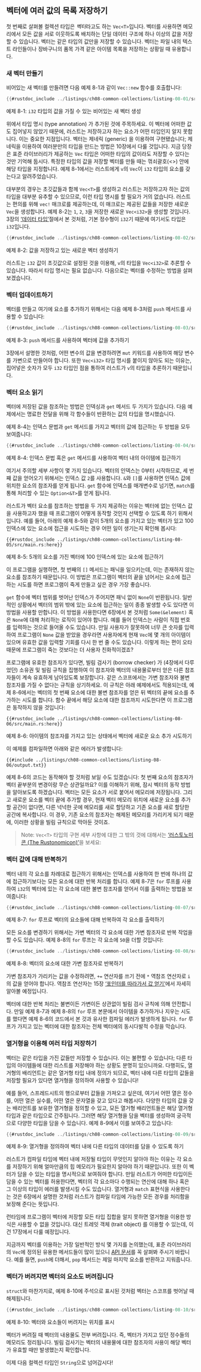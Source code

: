 ## 벡터에 여러 값의 목록 저장하기

첫 번째로 살펴볼 컬렉션 타입은 *벡터*라고도 하는 `Vec<T>`입니다. 벡터를
사용하면 메모리에서 모든 값을 서로 이웃하도록 배치하는 단일 데이터 구조에 하나
이상의 값을 저장할 수 있습니다. 벡터는 같은 타입의 값만을 저장할 수 있습니다.
벡터는 파일 내의 텍스트 라인들이나 장바구니의 품목 가격 같은 아이템 목록을
저장하는 상황일 때 유용합니다.

### 새 벡터 만들기

비어있는 새 벡터를 만들려면 다음 예제 8-1과 같이 `Vec::new` 함수를
호출합니다:

```rust
{{#rustdoc_include ../listings/ch08-common-collections/listing-08-01/src/main.rs:here}}
```

<span class="caption">예제 8-1: `i32` 타입의 값을 가질 수 있는 비어있는 새 벡터
생성</span>

위에서 타입 명시 (type annotation) 가 추가된 것에 주목하세요. 이 벡터에 어떠한
값도 집어넣지 않았기 때문에, 러스트는 저장하고자 하는 요소가 어떤 타입인지
알지 못합니다. 이는 중요한 지점입니다. 벡터는 제네릭 (generic) 을 이용하여 구현됐습니다;
제네릭을 이용하여 여러분만의 타입을 만드는 방법은 10장에서 다룰 것입니다.
지금 당장은 표준 라이브러리가 제공하는 `Vec` 타입은 어떠한 타입의 값이라도 저장할
수 있다는 것만 기억해 둡시다. 특정한 타입의 값을 저장할 벡터를 만들 때는
꺾쇠괄호(<>) 안에 해당 타입을 지정합니다. 예제 8-1에서는 러스트에게
`v`의 `Vec`이 `i32` 타입의 요소를 갖는다고 알려주었습니다.

대부분의 경우는 초깃값들과 함께 `Vec<T>`를 생성하고 러스트는 저장하고자
하는 값의 타입을 대부분 유추할 수 있으므로, 이런 타입 명시를 할 필요가 거의
없습니다. 러스트는 편의를 위해 `vec!` 매크로를 제공하는데, 이 매크로는
제공된 값들을 저장한 새로운 `Vec`을 생성합니다. 예제 8-2는 `1`, `2`,
`3`을 저장한 새로운 `Vec<i32>`을 생성할 것입니다.
3장의 [‘데이터 타입’][data-types]<!-- ignore -->절에서 본 것처럼,
기본 정수형이 `i32`기 때문에 여기서도 타입은 `i32`입니다.

```rust
{{#rustdoc_include ../listings/ch08-common-collections/listing-08-02/src/main.rs:here}}
```

<span class="caption">예제 8-2: 값을 저장하고 있는 새로운 벡터
생성하기</span>

러스트는 `i32` 값이 초깃값으로 설정된 것을 이용해, `v`의 타입을 `Vec<i32>`로
추론할 수 있습니다. 따라서 타입 명시는 필요 없습니다. 다음으로는 벡터를
수정하는 방법을 살펴보겠습니다.

### 벡터 업데이트하기

벡터를 만들고 여기에 요소를 추가하기 위해서는 다음 예제 8-3처럼
`push` 메서드를 사용할 수 있습니다:

```rust
{{#rustdoc_include ../listings/ch08-common-collections/listing-08-03/src/main.rs:here}}
```

<span class="caption">예제 8-3: `push` 메서드를 사용하여 벡터에 값을
추가하기</span>

3장에서 설명한 것처럼, 어떤 변수의 값을 변경하려면 `mut` 키워드를 사용하여
해당 변수를 가변으로 만들어야 합니다. 또한 `Vec<i32>` 타입 명시를 붙이지
않아도 되는 이유는, 집어넣은 숫자가 모두 `i32` 타입인 점을 통하여
러스트가 `v`의 타입을 추론하기 때문입니다.

### 벡터 요소 읽기

벡터에 저장된 값을 참조하는 방법은 인덱싱과 `get` 메서드 두 가지가 있습니다.
다음 예제에서는 명료한 전달을 위해 각 함수들이 반환하는 값의 타입을
명시했습니다.

예제 8-4는 인덱스 문법과 `get` 메서드를 가지고 벡터의 값에
접근하는 두 방법을 모두 보여줍니다:

```rust
{{#rustdoc_include ../listings/ch08-common-collections/listing-08-04/src/main.rs:here}}
```

<span class="caption">예제 8-4: 인덱스 문법 혹은 `get` 메서드를 사용하여
벡터 내의 아이템에 접근하기</span>

여기서 주의할 세부 사항이 몇 가지 있습니다. 벡터의 인덱스는 0부터 시작하므로,
세 번째 값을 얻어오기 위해서는 인덱스 값 `2`를 사용합니다.
`&`와 `[]`를 사용하면 인덱스 값에 위치한 요소의 참조자를 얻게 됩니다.
`get` 함수에 인덱스를 매개변수로 넘기면, `match`를 통해 처리할 수 있는
`Option<&T>`를 얻게 됩니다.

러스트가 벡터 요소를 참조하는 방법을 두 가지 제공하는 이유는 벡터에
없는 인덱스 값을 사용하고자 했을 때 프로그램이 어떻게 동작할
것인지 선택할 수 있도록 하기 위해서입니다. 예를 들어, 아래의 예제 8-5와
같이 5개의 요소를 가지고 있는 벡터가 있고 100 인덱스에 있는 요소에
접근을 시도하는 경우 어떤 일이 생기는지 확인해 봅시다:

```rust,should_panic,panics
{{#rustdoc_include ../listings/ch08-common-collections/listing-08-05/src/main.rs:here}}
```

<span class="caption">예제 8-5: 5개의 요소를 가진 벡터에 100 인덱스에 있는
요소에 접근하기</span>

이 프로그램을 실행하면, 첫 번째의 `[]` 메서드는 패닉을 일으키는데,
이는 존재하지 않는 요소를 참조하기 때문입니다. 이 방법은 프로그램이
벡터의 끝을 넘어서는 요소에 접근하는 시도를 하면 프로그램이 죽게
만들고 싶은 경우 가장 좋습니다.

`get` 함수에 벡터 범위를 벗어난 인덱스가 주어지면 패닉 없이 `None`이
반환됩니다. 일반적인 상황에서 벡터의 범위 밖에 있는 요소에 접근하는 일이
종종 발생할 수도 있다면 이 방법을 사용할 만합니다. 이 방법을 사용한다면
6장에서 본 것처럼 `Some(&element)` 혹은 `None`에 대해 처리하는 로직이
있어야 합니다. 예를 들어 인덱스는 사람이 직접 번호를 입력하는 것으로
들어올 수도 있습니다. 만일 사용자가 잘못하여 너무 큰 숫자를 입력하여
프로그램이 `None` 값을 받았을 경우라면 사용자에게 현재 `Vec`에
몇 개의 아이템이 있으며 유효한 값을 입력할 기회를 다시 한 번 줄 수도
있습니다. 이렇게 하는 편이 오타 때문에 프로그램이 죽는 것보다는 더 사용자
친화적이겠죠?

프로그램에 유효한 참조자가 있다면, 빌림 검사기 (borrow checker) 가 (4장에서
다루었던) 소유권 및 빌림 규칙을 집행하여 이 참조자와 벡터의 내용물로부터
얻은 다른 참조자들이 계속 유효하게 남아있도록 보장합니다. 같은 스코프에서는
가변 참조자와 불변 참조자를 가질 수 없다는 규칙을 상기하세요.
이 규칙은 아래 예제에서도 적용되는데, 예제 8-6에서는 벡터의 첫 번째
요소에 대한 불변 참조자를 얻은 뒤 벡터의 끝에 요소를 추가하는 시도를
합니다. 함수 끝에서 해당 요소에 대한 참조까지 시도한다면 이 프로그램은 동작하지
않을 것입니다:


```rust,ignore,does_not_compile
{{#rustdoc_include ../listings/ch08-common-collections/listing-08-06/src/main.rs:here}}
```

<span class="caption">예제 8-6: 아이템의 참조자를 가지고 있는 상태에서
벡터에 새로운 요소 추가 시도하기</span>

이 예제를 컴파일하면 아래와 같은 에러가 발생합니다:

```console
{{#include ../listings/ch08-common-collections/listing-08-06/output.txt}}
```


예제 8-6의 코드는 동작해야 할 것처럼 보일 수도 있겠습니다:
첫 번째 요소의 참조자가 벡터 끝부분의 변경이랑 무슨 상관일까요?
이를 이해하기 위해, 잠시 벡터의 동작 방법을 알아보도록 하겠습니다.
벡터는 모든 요소가 서로 붙어서 메모리에 저장됩니다. 그리고 새로운
요소를 벡터 끝에 추가할 경우, 현재 벡터 메모리 위치에 새로운 요소를
추가할 공간이 없다면, 다른 넉넉한 곳에 메모리를 새로 할당하고 기존
요소를 새로 할당한 공간에 복사합니다. 이 경우, 기존 요소의 참조자는
해제된 메모리를 가리키게 되기 때문에, 이러한 상황을 빌림 규칙으로
막아둔 것이죠.

> Note: `Vec<T>` 타입의 구현 세부 사항에 대한 그 밖의 것에 대해서는
> [‘러스토노미콘 (The Rustonomicon)’][nomicon]을 보세요:

### 벡터 값에 대해 반복하기

벡터 내의 각 요소를 차례대로 접근하기 위해서는 인덱스를 사용하여
한 번에 하나의 값에 접근하기보다는 모든 요소에 대한 반복 처리를 합니다.
예제 8-7은 `for` 루프를 사용하여 `i32`의 벡터에 있는 각 요소에 대한
불변 참조자를 얻어서 이를 출력하는 방법을 보여줍니다:

```rust
{{#rustdoc_include ../listings/ch08-common-collections/listing-08-07/src/main.rs:here}}
```

<span class="caption">예제 8-7: `for` 루프로 벡터의 요소들에 대해
반복하여 각 요소를 출력하기</span>

모든 요소를 변경하기 위해서는 가변 벡터의 각 요소에 대한 가변
참조자로 반복 작업을 할 수도 있습니다. 예제 8-8의 `for` 루프는
각 요소에 `50`을 더할 것입니다:

```rust
{{#rustdoc_include ../listings/ch08-common-collections/listing-08-08/src/main.rs:here}}
```

<span class="caption">예제 8-8: 벡터의 요소에 대한 가변 참조자로
반복하기</span>

가변 참조자가 가리키는 값을 수정하려면,
`+=` 연산자를 쓰기 전에 `*` 역참조 연산자로 `i`의 값을 얻어야 합니다.
역참조 연산자는 15장
[‘포인터를 따라가서 값 얻기’][deref]에서
자세히 알아볼 예정입니다.

벡터에 대한 반복 처리는 불변이든 가변이든 상관없이 빌림 검사 규칙에
의해 안전합니다. 만일 예제 8-7과 예제 8-8의 `for` 루프
본문에서 아이템을 추가하거나 지우는 시도를 했다면 예제 8-6의
코드에서 본 것과 유사한 컴파일 에러가 발생하게 됩니다. `for` 루프가
가지고 있는 벡터에 대한 참조자는 전체 벡터에의 동시다발적 수정을
막습니다.

### 열거형을 이용해 여러 타입 저장하기

벡터는 같은 타입을 가진 값들만 저장할 수 있습니다. 이는 불편할
수 있습니다; 다른 타입의 아이템들에 대한 리스트를 저장해야 하는 상황도
분명히 있으니까요. 다행히도, 열거형의 배리언트는 같은 열거형 타입
내에 정의가 되므로, 벡터 내에 다른 타입의 값들을 저장할 필요가 있다면
열거형을 정의하여 사용할 수 있습니다!

예를 들어, 스프레드시트의 행으로부터 값들을 가져오고 싶은데, 여기서 어떤
열은 정수를, 어떤 열은 실수를, 어떤 열은 문자열을 갖고 있다고 해봅시다.
다양한 타입의 값을 갖는 배리언트를 보유한 열거형을 정의할 수 있고,
모든 열거형 배리언트들은 해당 열거형 타입과 같은 타입으로 간주됩니다.
그러면 해당 열거형을 담을 벡터를 생성하여 궁극적으로 다양한 타입을
담을 수 있습니다. 예제 8-9에서 이를 보여주고 있습니다:

```rust
{{#rustdoc_include ../listings/ch08-common-collections/listing-08-09/src/main.rs:here}}
```

<span class="caption">예제 8-9: 열거형을 정의하여 벡터 내에 다른
타입의 데이터를 담을 수 있도록 하기</span>

러스트가 컴파일 타임에 벡터 내에 저장될 타입이 무엇인지 알아야 하는
이유는 각 요소를 저장하기 위해 얼마만큼의 힙 메모리가 필요한지 알아야 하기
때문입니다. 또한 이 벡터가 담을 수 있는 타입을 명시적으로 보여줘야 합니다. 만일
러스트가 어떠한 타입이든 담을 수 있는 벡터를 허용한다면, 벡터의 각 요소마다
수행되는 연산에 대해 하나 혹은 그 이상의 타입이 에러를 발생시킬 수도 있습니다.
열거형과 `match` 표현식을 사용한다는 것은 6장에서 설명한 것처럼 러스트가
컴파일 타임에 가능한 모든 경우를 처리함을 보장해 준다는 뜻입니다.

런타임에 프로그램이 벡터에 저장할 모든 타입 집합을 알지 못하면
열거형을 이용한 방식은 사용할 수 없을 것입니다. 대신 트레잇 객체 (trait object) 를
이용할 수 있는데, 이건 17장에서 다룰 예정입니다.

지금까지 벡터를 이용하는 가장 일반적인 방식 몇 가지를 논의했는데, 표준
라이브러리의 `Vec`에 정의된 유용한 메서드들이 많이 있으니
[API 문서][vec-api]<!-- ignore -->를 꼭 살펴봐 주시기 바랍니다. 예를 들면,
`push`에 더해서, `pop` 메서드는 제일 마지막 요소를 반환하고 지워줍니다.

### 벡터가 버려지면 벡터의 요소도 버려집니다

`struct`와 마찬가지로, 예제 8-10에 주석으로 표시된 것처럼
벡터는 스코프를 벗어날 때 해제됩니다.

```rust
{{#rustdoc_include ../listings/ch08-common-collections/listing-08-10/src/main.rs:here}}
```

<span class="caption">예제 8-10: 벡터와 요소들이 버려지는 위치를
표시</span>

벡터가 버려질 때 벡터의 내용물도 전부 버려집니다. 즉, 벡터가 가지고
있던 정수들의 메모리도 정리됩니다. 빌림 검사기는 벡터의 내용물에
대한 참조자의 사용이 해당 벡터가 유효할 때만 발생했는지
확인합니다.

이제 다음 컬렉션 타입인 `String`으로 넘어갑시다!

[data-types]: ch03-02-data-types.html#data-types
[nomicon]: ../nomicon/vec/vec.html
[vec-api]: ../std/vec/struct.Vec.html
[deref]: ch15-02-deref.html#following-the-pointer-to-the-value-with-the-dereference-operator
